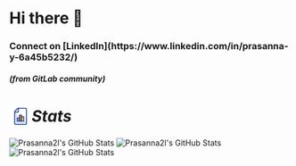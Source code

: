 # Hi there   👋

<h3>Connect on [LinkedIn](https://www.linkedin.com/in/prasanna-y-6a45b5232/)</h3>
<h5>(from GitLab community)</h5>
<h1 align="left" style="display: flex; align-items: center;"><img src="stats.gif" width="40px" height="40px" style="vertical-align: middle;" align="center"><i> Stats </i>
</h1>


<!--
![stats](https://github.com/user-attachments/assets/8706423b-f564-4a0c-864e-21c41e00a69e)
<h1 align="left"><em>Stats</em></h1>
<p align="center"><a href="https://iosf.in/" target="_blank"><img src="https://raw.githubusercontent.com/IndianOpenSourceFoundation/iosf-website/f38cba6cdba11cdcb90641ac192d1a36d67b6cd8/public/img/iosf-logo.svg" width="20%"></a></p>
<h1 align="center">SDET</h1>
<p align="center"><a href="https://iosf.in/" target="_blank"><img src="https://raw.githubusercontent.com/IndianOpenSourceFoundation/iosf-website/f38cba6cdba11cdcb90641ac192d1a36d67b6cd8/public/img/iosf-logo.svg" width="20%"></a></p>

**prasanna2l/prasanna2l** is a ✨ _special_ ✨ repository because its `README.md` (this file) appears on your GitHub profile.

Here are some ideas to get you started:

- 🔭 I’m currently working on ...
- 🌱 I’m currently learning ...
- 👯 I’m looking to collaborate on ...
- 🤔 I’m looking for help with ...
- 💬 Ask me about ...
- 📫 How to reach me: ...
- 😄 Pronouns: ...
- ⚡ Fun fact: ...
-->
<img src="https://github-readme-streak-stats.herokuapp.com/?user=Prasanna2l&theme=highcontrast&hide_border=true" alt="Prasanna2l's GitHub Stats" />
<img src="https://github-readme-stats.vercel.app/api?username=Prasanna2l&theme=highcontrast&show_icons=true&hide_border=true&count_private=true" alt="Prasanna2l's GitHub Stats" />
<img src="https://github-readme-stats.vercel.app/api/top-langs/?username=Prasanna2l&theme=highcontrast&show_icons=true&hide_border=true&layout=compact" alt="Prasanna2l's GitHub Stats" />

